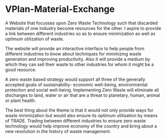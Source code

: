 # VPlan-Material-Exchange
A Website that focusses upon Zero Waste Technology such that discarded materials of one industry become resources for the other. I aspire to provide a link between different industries so as to ensure minimization as well as optimum utilization of waste.

The website will provide an interactive interface to help people from different industries to know about techniques for minimizing waste generation and improving productivity.
Also it will provide a medium by which they can sell their waste to other industries for whom it might be a good resource.

A zero waste based strategy would support all three of the generally accepted goals of sustainability- economic well-being, environmental protection and social well-being.
Implementing Zero Waste will eliminate all discharges to land, water or air that are a threat to planetary, human, animal or plant health.

The best thing about the theme is that it would not only provide ways for waste
minimization but would also ensure its optimum utilisation by means of TRADE.
Trading between different industries to ensure zero waste technology would help improve economy of the country and bring about a new revolution in the history of waste management.